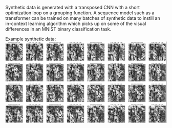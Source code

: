 Synthetic data is generated with a transposed CNN with a short optimization loop on a grouping function. A sequence model such as a transformer can be trained on many batches of synthetic data to instill an in-context learning algorithm which picks up on some of the visual differences in an MNIST binary classification task.


Example synthetic data:
![batch of randomly generated images](synthetic_batch.png)

